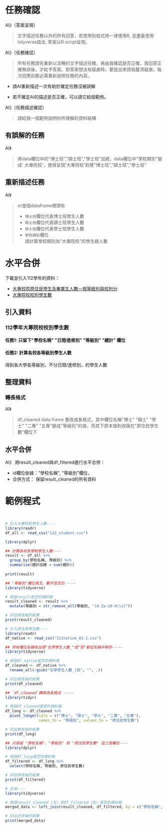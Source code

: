 # 任務確認

AI》（答案呈現）
> 文字描述任務以外的所有回答，若使用到程式時一律使用R, 並盡量使用tidyverse語法, 答案以R script呈現。

AI》（任務確認）
> 所有任務請先重新以流暢的文字描述任務，再由我確認是否正確，我回答正確無誤後，才給予答案。對答案想法有疑慮時，要提出來請我𨤳清疑慮。每次回應前都必需重新說明任務的內容。


 - 請AI重新描述一次有助於確定任務沒被誤解

- 若不確定AI的描述是否正確，可以請它給個範例。

AI》（任務描述確認）
> 請給我一個範例說明你所理解的資料結構
  
## 有誤解的任務

AI》
> 將data欄位中的"博士班","碩士班","學士班"加總，data欄位中"學校類別"變成' 大專院校'，使得呈現'大專院校'對應"博士班","碩士班","學士班"

## 重新描述任務

AI》
> `df`是個dataframe裡頭有
> - `博士班`欄位代表博士班學生人數
> - `碩士班`欄位代表碩士班學生人數
> - `學士班`欄位代表學士班學生人數
> - `學校類別`欄位  
> 請計算學校類別為"大專院校"的學生總人數

# 水平合併

下載並引入112學年的資料：

- [大專校院原住民學生及畢業生人數—按等級別與校別分](https://data.gov.tw/dataset/33514)  
- [大專院校校別學生數](https://data.gov.tw/dataset/6231)

## 引入資料

### 112學年大專院校校別學生數

#### 任務1: 只留下"學校名稱"    "日間∕進修別" "等級別" "總計" 欄位

#### 任務2: 計算各校各等級別學生人數

得到各大學各等級別，不分日間/進修別，的學生人數


## 整理資料

### 轉長格式

AI》
> df_cleaned data frame 要改成長格式，其中欄位名稱"博士"                    "碩士"                    "學士"                    "二專"  "五專"變成"等級別"的值，而其下原本值則收錄在"原住民學生數"欄位下



## 水平合併

AI》
將result_cleaned與df_filtered進行水平合併：
  - id欄位依據："學校名稱", "等級別"欄位，
  - 合併方式： 保留result_cleaned的所有資料



# 範例程式

```r


# 引入大專院校學生人數----
library(readr)
df_all <- read_csv("112_student.csv")

library(dplyr)

## 計算各校各學制學生人數----
result <- df_all %>%
  group_by(學校名稱, 等級別) %>%
  summarise(總計加總 = sum(總計))
  
print(result)

## "等級別"欄位英文、數字及空白 ----
library(tidyverse)

# 假設result是您的資料框
result_cleaned <- result %>%
  mutate(等級別 = str_remove_all(等級別, "[A-Za-z0-9\\s]"))

# 印出修改後的結果
print(result_cleaned)

# 引入原住民學生數----
library(readr)
df_native <- read_csv("112native_A1-1.csv")

## 所有欄位名稱有出現"在學學生人數_"或"班"都從名稱中移除-----
library(tidyverse)

# 假設df_native是您的資料框
df_cleaned <- df_native %>%
  rename_all(~gsub("在學學生人數_|班", "", .))

# 印出修改後的結果
print(df_cleaned)

## `df_cleaned`轉換為長格式 -----
library(tidyr)

# 假設df_cleaned是您的資料框
df_long <- df_cleaned %>% 
  pivot_longer(cols = c("博士", "碩士", "學士", "二專", "五專"), 
               names_to = "等級別", values_to = "原住民學生數")

# 印出修改後的結果
print(df_long)

## 只保留 "學校名稱"、"等級別" 和 "原住民學生數" 這三個欄位----
library(dplyr)

# 假設df_long是您的資料框
df_filtered <- df_long %>%
  select(學校名稱, 等級別, 原住民學生數)

# 印出修改後的結果
print(df_filtered)

# 合併----
library(tidyverse)

# 假設result_cleaned (左）和df_filtered（右）是您的資料框
merged_data <- left_join(result_cleaned, df_filtered, by = c("學校名稱", "等級別"))

# 印出合併後的結果
print(merged_data)
```
